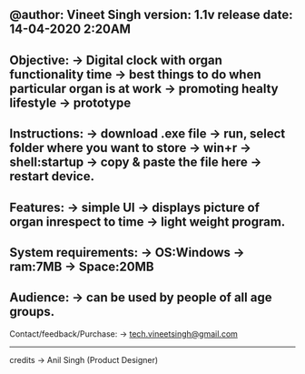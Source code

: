@author: Vineet Singh
version: 1.1v
release date: 14-04-2020 2:20AM
--------------------------------
Objective:
-> Digital clock with organ functionality time
-> best things to do when particular organ is at work
-> promoting healty lifestyle
-> prototype
---------------------------------
Instructions:
-> download .exe file
-> run, select folder where you want to store
-> win+r -> shell:startup
-> copy & paste the file here 
-> restart device.
---------------------------------
Features:
-> simple UI
-> displays picture of organ inrespect to time
-> light weight program.
---------------------------------
System requirements:
-> OS:Windows
-> ram:7MB
-> Space:20MB
---------------------------------
Audience:
-> can be used by people of all age groups.
---------------------------------
Contact/feedback/Purchase:
-> tech.vineetsingh@gmail.com

-----------------------------------
credits
-> Anil Singh (Product Designer)

